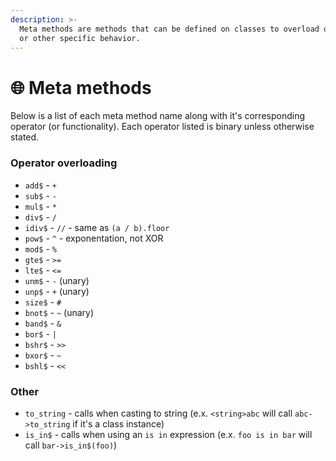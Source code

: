 ```yaml
---
description: >-
  Meta methods are methods that can be defined on classes to overload operators
  or other specific behavior.
---
```


# 🌐 Meta methods

Below is a list of each meta method name along with it's corresponding operator (or functionality). Each operator listed is binary unless otherwise stated.

### Operator overloading

* `add$` - `+`
* `sub$` - `-`
* `mul$` - `*`
* `div$` - `/`
* `idiv$` - `//`  - same as `(a / b).floor`
* `pow$` - `^` - exponentation, not XOR
* `mod$` - `%`
* `gte$` - `>=`
* `lte$` - `<=`
* `unm$` - `-` (unary)
* `unp$` - `+` (unary)
* `size$` - `#`
* `bnot$` - `~` (unary)
* `band$` - `&`
* `bor$` - `|`
* `bshr$` - `>>`
* `bxor$` - `~`
* `bshl$` - `<<`

### Other

* `to_string` - calls when casting to string (e.x. `<string>abc` will call `abc->to_string` if it's a class instance)
* `is_in$` - calls when using an `is in` expression (e.x. `foo is in bar` will call `bar->is_in$(foo)`)

